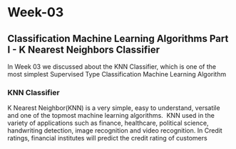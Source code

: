 # Week-03
## Classification Machine Learning Algorithms Part I - K Nearest Neighbors Classifier

In Week 03 we discussed about the KNN Classifier, which is one of the most simplest Supervised Type Classification Machine Learning Algorithm

### KNN Classifier

K Nearest Neighbor(KNN) is a very simple, easy to understand, versatile and one of the topmost machine learning algorithms. 
KNN used in the variety of applications such as finance, healthcare, political science, handwriting detection, image recognition and video recognition. 
In Credit ratings, financial institutes will predict the credit rating of customers
